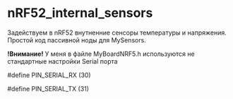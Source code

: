 # nRF52_internal_sensors
Задействуем в nRF52 внутненние сенсоры температуры и напряжения.
Простой код пассивной ноды для MySensors.

**!Внимание!** У меня в файле MyBoardNRF5.h используются не стандартные настройки Serial порта

#define PIN_SERIAL_RX       (30)

#define PIN_SERIAL_TX       (31)

